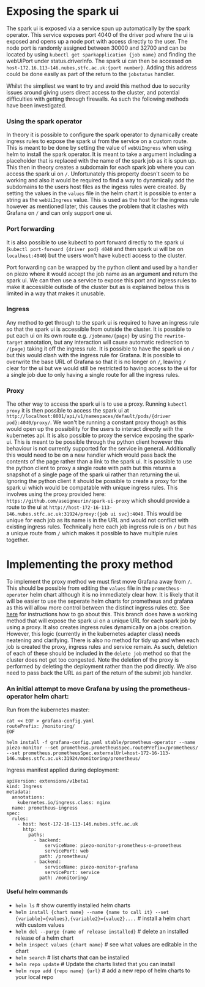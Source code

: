 # Exposing the spark ui
The spark ui is exposed via a service spun up automatically by the spark operator. This service exposes port 4040 of the driver pod where the ui is exposed and opens up a node port with access directly to the user. 
The node port is randomly assigned between 30000 and 32700 and can be located by using `kubectl get sparkapplication {job name}` and finding the webUiPort under status.driverInfo. The spark ui can then be accessed on `host-172.16.113-146.nubes,stfc.ac.uk:{port number}`. Adding this address could be done easily as part of the return to the `jobstatus` handler.

Whilst the simpliest we want to try and avoid this method due to security issues around giving users direct access to the cluster, and potential difficulties with getting through firewalls. As such the following methods have been investigated. 

### Using the spark operator
In theory it is possible to configure the spark operator to dynamically create ingress rules to expose the spark ui from the service on a custom route. This is meant to be done by setting the value of `webUiIngress` when using helm to install the spark operator. It is meant to take a argument including a placeholder that is replaced with the name of the spark job as it is spun up. This then in theory creates a subdomain for each spark job where you can access the spark ui on `/`. Unfortunately this property doesn't seem to be working and also it would be required to find a way to dynamically add the subdomains to the users host files as the ingess rules were created. 
By setting the values in the `values` file in the helm chart it is possible to enter a string as the `webUiIngress` value. This is used as the host for the ingress rule however as mentioned later, this causes the problem that it clashes with Grafana on `/` and can only support one ui.  

### Port forwarding
It is also possible to use kubectl to port forward directly to the spark ui (`kubectl port-forward {driver pod} 4040` and then spark ui will be on `localhost:4040`) but the users won't have kubectl access to the cluster.

Port forwarding can be wrapped by the python client and used by a handler on piezo where it would accept the job name as an argument and return the spark ui. We can then use a service to expose this port and ingress rules to make it accessible outisde of the cluster but as is explained below this is limited in a way that makes it unusable.

### Ingress
Any method to get through to the spark ui is required to have an ingress rule so that the spark ui is accessible from outside the cluster. It is possible to put each ui on its own route e.g. `/jobname/{page}` by using the `rewrite-target` annotation, but any interaction will cause automatic redirection to `/{page}` taking it off the ingress rule. It is possible to have the spark ui on `/` but this would clash with the ingress rule for Grafana. It is possible to overwrite the base URL of Grafana so that it is no longer on `/`, leaving `/` clear for the ui but we would still be restricted to having access to the ui for a single job due to only having a single route for all the ingress rules. 

### Proxy
The other way to access the spark ui is to use a proxy. Running `kubectl proxy` it is then possible to access the spark ui at `http://localhost:8001/api/v1/namespaces/default/pods/{driver pod}:4040/proxy/`. We won't be running a constant proxy though as this would open up the possibility for the users to interact directly with the kubernetes api. It is also possible to proxy the service exposing the spark-ui. This is meant to be possible through the python client however this behaviour is not currently supported for the service in general. Additionally this would need to be on a new handler which would pass back the contents of the page rather than a link to the spark ui. It is possible to use the python client to proxy a single route with path but this returns a snapshot of a single page of the spark ui rather than returning the ui.
Ignoring the python client it should be possible to create a proxy for the spark ui which would be compatable with unique ingress rules. This involves using the proxy provided here: `https://github.com/aseigneurin/spark-ui-proxy` which should provide a route to the ui at `http://host-172-16-113-146.nubes.stfc.ac.uk:31924/proxy:{job ui svc}:4040`. This would be unique for each job as its name is in the URL and would not conflict with existing ingress rules. Technically here each job ingress rule is on `/` but has a unique route from `/` which makes it possible to have multiple rules together.

# Implementing the proxy method

To implement the proxy method we must first move Grafana away from `/`. This should be possible from editing the `values` file in the `prometheus-operator` helm chart although it is no immediately clear how. It is likely that it will be easier to use the seperate helm charts for prometheus and grafana as this will allow more control between the distinct ingress rules etc. See [here](https://helm.sh/docs/using_helm/#customizing-the-chart-before-installing) for instructions how to go about this.
This branch does have a working method that will expose the spark ui on a unique URL for each spark job by using a proxy. It also creates ingress rules dynamically on a jobs creation. However, this logic (currently in the kubernetes adapter class) needs neatening and clarifying. There is also no method for tidy up and when each job is created the proxy, ingress rules and service remain. As such, deletion of each of these should be included in the `delete job` method so that the cluster does not get too congested. Note the deletion of the proxy is performed by deleting the deployment rather than the pod directly. 
We also need to pass back the URL as part of the return of the submit job handler. 


### An initial attempt to move Grafana by using the prometheus-operator helm chart:

Run from the kubernetes master:
```
cat << EOF > grafana-config.yaml
routePrefix: /monitoring/
EOF
```

```
helm install -f grafana-config.yaml stable/prometheus-operator --name piezo-monitor --set prometheus.prometheusSpec.routePrefix=/prometheus/ --set prometheus.prometheusSpec.externalUrl=host-172-16-113-146.nubes.stfc.ac.uk:31924/monitoring/prometheus/
```

Ingress manifest applied during deployment:

```
apiVersion: extensions/v1beta1
kind: Ingress
metadata:
  annotations:
    kubernetes.io/ingress.class: nginx
  name: prometheus-ingress
spec:
  rules:
    - host: host-172-16-113-146.nubes.stfc.ac.uk
      http:
        paths:
          - backend:
              serviceName: piezo-monitor-prometheus-o-prometheus
              servicePort: web
            path: /prometheus/
          - backend:
              serviceName: piezo-monitor-grafana
              servicePort: service
            path: /monitoring/
```



#### Useful helm commands
* `helm ls` # show curently installed helm charts
* `helm install {chart name} --name {name to call it} --set {variable}={values},{variable2}={value2}....` # install a helm chart with custom values
* `helm del --purge {name of release installed}` # delete an installed release of a helm chart 
* `helm inspect values {chart name}` # see what values are editable in the chart
* `helm search` # list charts that can be installed
* `helm repo update` # Update the charts listed that you can install
* `helm repo add {repo name} {url}` # add a new repo of helm charts to your local repo
 
